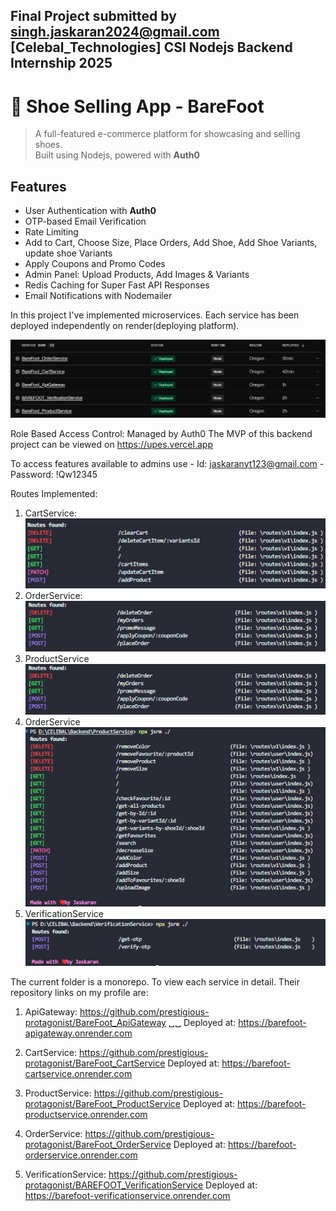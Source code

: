 ## Final Project submitted by singh.jaskaran2024@gmail.com [Celebal_Technologies] CSI Nodejs Backend Internship 2025

# 👟 Shoe Selling App - BareFoot

> A full-featured e-commerce platform for showcasing and selling shoes.  
> Built using Nodejs, powered with **Auth0**

## Features

- User Authentication with **Auth0**
- OTP-based Email Verification
- Rate Limiting
- Add to Cart, Choose Size, Place Orders, Add Shoe, Add Shoe Variants, update shoe Variants
- Apply Coupons and Promo Codes
- Admin Panel: Upload Products, Add Images & Variants
- Redis Caching for Super Fast API Responses
- Email Notifications with Nodemailer

In this project I've implemented microservices. Each service has been deployed independently on render(deploying platform).

![Home](./assets/image01.png)

Role Based Access Control: Managed by Auth0
The MVP of this backend project can be viewed on https://upes.vercel.app

To access features available to admins use - Id: jaskaranyt123@gmail.com - Password: !Qw12345

Routes Implemented:

1. CartService:
   ![Home](./assets/image02.png)
2. OrderService:
   ![Home](./assets/image03.png)
3. ProductService
   ![Home](./assets/image03.png)
4. OrderService
   ![Home](./assets/image04.png)
5. VerificationService
   ![Home](./assets/image05.png)

The current folder is a monorepo. To view each service in detail. Their repository links on my profile are:

1. ApiGateway: https://github.com/prestigious-protagonist/BareFoot_ApiGateway ␣␣
   Deployed at: https://barefoot-apigateway.onrender.com

2. CartService: https://github.com/prestigious-protagonist/BareFoot_CartService
   Deployed at: https://barefoot-cartservice.onrender.com

3. ProductService: https://github.com/prestigious-protagonist/BareFoot_ProductService
   Deployed at: https://barefoot-productservice.onrender.com

4. OrderService: https://github.com/prestigious-protagonist/BareFoot_OrderService
   Deployed at: https://barefoot-orderservice.onrender.com

5. VerificationService: https://github.com/prestigious-protagonist/BAREFOOT_VerificationService
   Deployed at: https://barefoot-verificationservice.onrender.com
